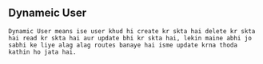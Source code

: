 ## Dynameic User
`Dynamic User means ise user khud hi create kr skta hai delete kr skta hai read kr skta hai aur update bhi kr skta hai, lekin maine abhi jo sabhi ke liye alag alag routes banaye hai isme update krna thoda kathin ho jata hai.`